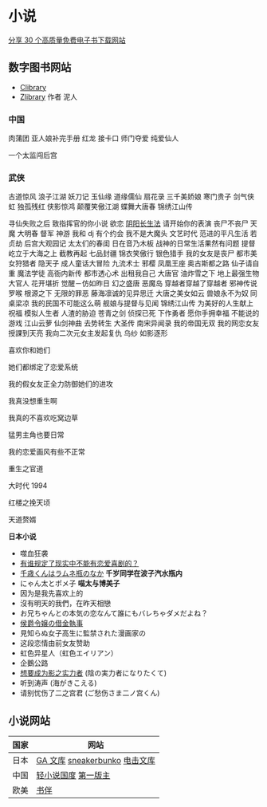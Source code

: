 # 小说

[分享 30 个高质量免费电子书下载网站](https://zhuanlan.zhihu.com/p/101945213)

## 数字图书网站

- [Clibrary](https://clibrary.top/)
- [Zlibrary]()
  作者
  泥人

### 中国

肉蒲团
亚人娘补完手册
红龙 接卡口
师门夺爱 纯爱仙人

一个太监闯后宫

### 武侠

古道惊风
浪子江湖
妖刀记
玉仙缘
道缘儒仙
扇花录
三千美娇娘
寒门贵子
剑气侠虹
独孤残红
侠影惊鸿
颠覆笑傲江湖
蝶舞大唐春
锦绣江山传

寻仙失败之后
致指挥官的你小说
欲恋
[阴阳长生法](https://www.changyeyuhuo.com/book/50472/index_6.html)
请开始你的表演
丧尸不丧尸
天魔
大明春
督军
神游
我和 dj 有个约会
我不是大魔头
文艺时代
范进的平凡生活 若贞劫
后宫大观园记 太太们的春闺 日在音乃木板 战神的日常生活果然有问题 提督屹立于大海之上 截教再起 七品封疆 锦衣笑傲行 银色猎手 我的女友是丧尸 都市美女狩猎者 隐天子
成人童话大冒险 九流术士 邪樱 凤凰王座 奥古斯都之路 仙子请自重 魔法学徒 高衙内新传 都市透心术 出租我自己 大唐官 油炸雪之下
地上最强生物 大官人 花开堪折 觉醒－仿如昨日
幻之盛唐 恶魔岛 穿越者穿越了穿越者 邪神传说
罗喉 根源之下 无限的罪恶 藤海凛诚的见异思迁
大唐之美女如云 兽娘永不为奴 同桌梁凉 我的民国不可能这么萌 舰娘与提督与见闻 锦绣江山传
为美好的人生献上祝福 模拟人生者 人渣的胁迫
苍青之剑 侦探已死 下作勇者
愿你手拥幸福 不能说的游戏 江山云萝 仙剑神曲
去势转生
大圣传 南宋异闻录
我的帝国无双
我的网恋女友
授課到天亮
我向二次元女主发起复仇
乌纱
如影逐形

喜欢你和她们

她们都绑定了恋爱系统

我的假女友正全力防御她们的进攻

我真没想重生啊

我真的不喜欢吃窝边草

猛男主角也要日常

我的恋爱画风有些不正常

重生之官道

大时代 1994

红楼之挽天顷

天道赘婿

**日本小说**

- 噬血狂袭
- [有谁规定了现实中不能有恋爱喜剧的？](https://zh.moegirl.org.cn/%E6%9C%89%E8%B0%81%E8%A7%84%E5%AE%9A%E4%BA%86%E7%8E%B0%E5%AE%9E%E4%B8%AD%E4%B8%8D%E8%83%BD%E6%9C%89%E6%81%8B%E7%88%B1%E5%96%9C%E5%89%A7%E7%9A%84)
- [千歳くんはラムネ瓶のなか](https://zh.moegirl.org.cn/%E5%8D%83%E5%B2%81%E5%90%8C%E5%AD%A6%E5%9C%A8%E6%B3%A2%E5%AD%90%E6%B1%BD%E6%B0%B4%E7%93%B6%E5%86%85#%E7%99%BB%E5%9C%BA%E4%BA%BA%E7%89%A9) **千岁同学在波子汽水瓶内**
- にゃん太とポメ子 **喵太与博美子**
- 因为是我先喜欢上的
- 沒有明天的我們，在昨天相戀
- お兄ちゃんとの本気の恋なんて誰にもバレちゃダメだよね？
- [侯爵令嬢の借金執事](https://sneakerbunko.jp/series/kousyakureijo/)
- 見知らぬ女子高生に監禁された漫画家の
- 这段恋情由前女友赞助
- 虹色异星人（虹色エイリアン）
- 企鵝公路
- [想要成为影之实力者](https://zh.moegirl.org.cn/%E6%83%B3%E8%A6%81%E6%88%90%E4%B8%BA%E5%BD%B1%E4%B9%8B%E5%AE%9E%E5%8A%9B%E8%80%85#) (陰の実力者になりたくて)
- 听到涛声 (海がきこえる)
- 请别忧伤了二之宫君 (ご愁伤さま二ノ宫くん)

## 小说网站

| 国家 | 网站                                                                                                         |
| ---- | ------------------------------------------------------------------------------------------------------------ |
| 日本 | [GA 文库](https://ga.sbcr.jp/) [sneakerbunko](https://sneakerbunko.jp/) [电击文库](https://dengekibunko.jp/) |
| 中国 | [轻小说国度](https://www.lightnovel.us/cn/) [第一版主](www.01bz.wang)                                        |
| 欧美 | [书伴](https://bookfere.com/)                                                                                |
